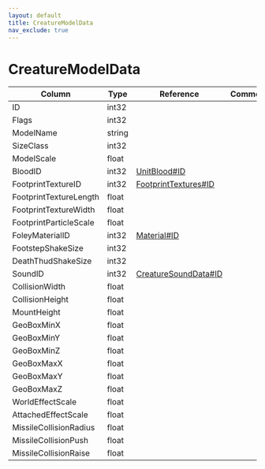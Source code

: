 ```yaml
---
layout: default
title: CreatureModelData
nav_exclude: true
---
```

# CreatureModelData

| Column | Type | Reference | Comment |
|--------|------|-----------|---------|
|ID|int32|||
|Flags|int32|||
|ModelName|string|||
|SizeClass|int32|||
|ModelScale|float|||
|BloodID|int32|[UnitBlood#ID](UnitBlood)||
|FootprintTextureID|int32|[FootprintTextures#ID](FootprintTextures)||
|FootprintTextureLength|float|||
|FootprintTextureWidth|float|||
|FootprintParticleScale|float|||
|FoleyMaterialID|int32|[Material#ID](Material)||
|FootstepShakeSize|int32|||
|DeathThudShakeSize|int32|||
|SoundID|int32|[CreatureSoundData#ID](CreatureSoundData)||
|CollisionWidth|float|||
|CollisionHeight|float|||
|MountHeight|float|||
|GeoBoxMinX|float|||
|GeoBoxMinY|float|||
|GeoBoxMinZ|float|||
|GeoBoxMaxX|float|||
|GeoBoxMaxY|float|||
|GeoBoxMaxZ|float|||
|WorldEffectScale|float|||
|AttachedEffectScale|float|||
|MissileCollisionRadius|float|||
|MissileCollisionPush|float|||
|MissileCollisionRaise|float|||
